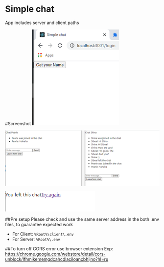 # Simple chat
App includes server and client paths

#Screenshot
![Screenshot login page](./screens/login.png)

![Screenshot chats](./screens/chats.png)

![Screenshot chats](./screens/leftChat.png)

##Pre setup
Please check and use the same server address in the both .env files, to guarantee expected work
* For Client: `%Root%\client\.env`
* For Server: `%Root%\.env`

##To turn off CORS error use browser extension
Exp: https://chrome.google.com/webstore/detail/cors-unblock/lfhmikememgdcahcdlaciloancbhjino?hl=ru